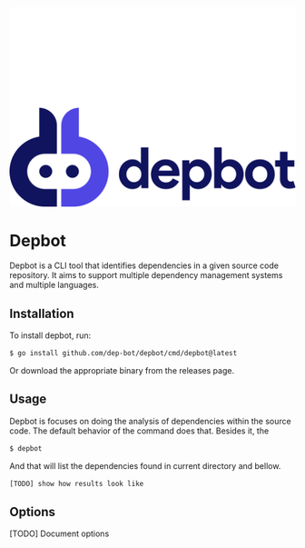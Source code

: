 ![Depbot Logo](logo_light.png#gh-dark-mode-only)
![Depbot Logo](logo.png#gh-light-mode-only)

# Depbot

Depbot is a CLI tool that identifies dependencies in a given source code repository. It aims to support multiple dependency management systems and multiple languages.

## Installation

To install depbot, run:

```bash
$ go install github.com/dep-bot/depbot/cmd/depbot@latest
```

Or download the appropriate binary from the releases page.

## Usage

Depbot is focuses on doing the analysis of dependencies within the source code. The default behavior of the command does that. Besides it, the 

```bash
$ depbot
```

And that will list the dependencies found in current directory and bellow.

```bash
[TODO] show how results look like
```

## Options

[TODO] Document options